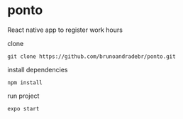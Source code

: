 # ponto
React native app to register work hours

clone

``` git clone https://github.com/brunoandradebr/ponto.git ```

install dependencies

``` npm install ```

run project

``` expo start ```
